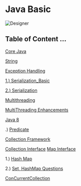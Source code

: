 # Java Basic
![Designer](https://github.com/user-attachments/assets/2e9eccd5-a1e3-4756-beae-d2cf3bb86799)

## Table of Content ... 

[Core Java](https://github.com/Rajeev-singh-git/Java_Interview_Question/blob/main/JavaCore/src/Oops_README.md)

   [String](https://github.com/Rajeev-singh-git/Java_Interview_Question/blob/main/JavaCore/src/String/String_README.md)

   [Exception Handling](https://github.com/Rajeev-singh-git/Java_Interview_Question/blob/main/JavaCore/src/ExceptionHandling/ExceptionHandling_README.md)

[1.) Serialization_Basic](https://github.com/Rajeev-singh-git/Java_Interview_Question/blob/main/JavaCore/src/Serialization.md)

[2.) Serialization](https://github.com/Rajeev-singh-git/Java_Interview_Question/blob/main/JavaCore/src/Serialization2.md)

[Multithreading](https://github.com/Rajeev-singh-git/Java_Interview_Question/blob/main/MultiThreading/MultiThread_README.md)

  [MultiThreading Enhancements](https://github.com/Rajeev-singh-git/Java_Interview_Question/blob/main/MultiThreading/MultiThreading_Enhancements_README.md)


[Java 8](https://github.com/Rajeev-singh-git/Java_Interview_Question/blob/main/Java%208/Java%208_README.md)


   .)  [Predicate](https://github.com/Rajeev-singh-git/Java_Interview_Question/blob/main/Java%208/src/Code/Predicate/Predicates_README.md)

[Collection Framework](https://github.com/Rajeev-singh-git/Java_Interview_Question/blob/main/Collections/Collections_Framework_README.md)

  [Collection Interface](https://github.com/Rajeev-singh-git/Java_Interview_Question/blob/main/Collections/src/Collection_Interface/Collection-Interface-README.md)
  [Map Interface](https://github.com/Rajeev-singh-git/Java_Interview_Question/blob/main/Collections/src/Map/Map_README.md)

 1.) [Hash Map](https://github.com/Rajeev-singh-git/Java_Interview_Question/blob/main/Collections/src/Map/HashMap_README.md)
 
 2.) [Set, HashMap Questions](https://github.com/Rajeev-singh-git/Java_Interview_Question/blob/main/Collections/src/Map/HashMap_Interview_Question.md) 


[ConCurrentCollection](https://github.com/Rajeev-singh-git/Java_Interview_Question/blob/main/ConcurrentCollections/ConCurrent-Collections-README.md)
